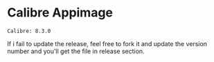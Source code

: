 # Calibre Appimage
    Calibre: 8.3.0

If i fail to update the release, feel free to fork it and update the version number and you'll get the file in release section.

